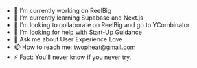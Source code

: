 - 🔭 I’m currently working on ReelBig
- 🌱 I’m currently learning Supabase and Next.js
- 👯 I’m looking to collaborate on ReelBig and go to YCombinator
- 🤔 I’m looking for help with Start-Up Guidance
- 💬 Ask me about User Experience Love
- 📫 How to reach me: twopheat@gmail.com
- ⚡ Fact: You'll never know if you never try.

